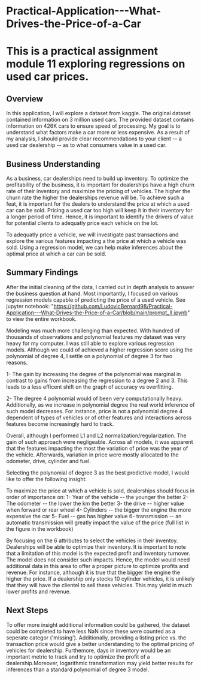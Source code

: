 # Practical-Application---What-Drives-the-Price-of-a-Car
 
# This is a practical assignment module 11 exploring regressions on used car prices.

## Overview
In this application, I will explore a dataset from kaggle. The original dataset contained information on 3 million used cars. The provided dataset contains information on 426K cars to ensure speed of processing. My goal is to understand what factors make a car more or less expensive. As a result of my analysis, I should provide clear recommendations to your client -- a used car dealership -- as to what consumers value in a used car.

## Business Understanding
As a business, car dealerships need to build up inventory. To optimize the profitability of the business, it is important for dealerships have a high churn rate of their inventory and maximize the pricing of vehicles. The higher the churn rate the higher the dealerships revenue will be. To achieve such a feat, it is important for the dealers to understand the price at which a used car can be sold. Pricing a used car too high will keep it in their inventory for a longer period of time. Hence, it is important to identify the drivers of value for potential clients to adequatly price each vehicle on the lot.

To adequatly price a vehicle, we will investigate past transactions and explore the various features impacting a the price at which a vehicle was sold. Using a regression model, we can help make inferences about the optimal price at which a car can be sold.

## Summary Findings
After the initial cleaning of the data, I carried out in depth analysis to answer the business question at hand. Most importantly, I focused on various regression models capable of predicting the price of a used vehicle. See jupyter notebook: "https://github.com/LudovicBernard98/Practical-Application---What-Drives-the-Price-of-a-Car/blob/main/prompt_II.ipynb" to view the entire workbook.


Modeling was much more challenging than expected. With hundred of thousands of observations and polynomial features my dataset was very heavy for my computer. I was still able to explore various regression models. Although we could of achieved a higher regression score using the polynomial of degree 4, I settle on a polynomial of degree 3 for two reasons.

1- The gain by increasing the degree of the polynomial was marginal in contrast to gains from increasing the regression to a degree 2 and 3. This leads to a less efficent shift on the graph of accuracy vs overfitting.

2- The degree 4 polynomial would of been very computationally heavy. Additionally, as we increase in polynomial degree the real world inference of such model decreases. For instance, price is not a polynomial degree 4 dependent of types of vehicles or of other features and interactions across features become increasingly hard to track.

Overall, although I performed L1 and L2 normalization/regularization. The gain of such approach were negligeable. Across all models, it was apparent that the features impacting the most the variation of price was the year of the vehicle. Afterwards, variation in price were mostly allocated to the odometer, drive, cylinder and fuel.

Selecting the polynomial of degree 3 as the best predictive model, I would like to offer the following insight: 

To maximize the price at which a vehicle is sold, dealerships should focus in order of importance on:
1- Year of the vehicle -- the younger the better
2- The odometer -- the lower the km the better
3- the drive -- higher value when forward or rear wheel
4- Cylinders -- the bigger the engine the more expensive the car
5- Fuel -- gas has higher value
6- transmission -- an automatic transmission will greatly impact the value of the price
(full list in the figure in the workbook)

By focusing on the 6 attributes to select the vehicles in their inventoy. Dealerships will be able to optimize their inventory. It is important to note that a limitation of this model is the expected profit and inventory turnover. The model does not consider such impacts. Hence, the model would need additional data in this area to offer a proper picture to optimize profits and revenue. For instance, although it is true that the bigger the engine the higher the price. If a dealership only stocks 10 cylinder vehicles, it is unlikely that they will have the clientel to sell these vehicles. This may yield in much lower profits and revenue.


## Next Steps

To offer more insight additional information could be gathered, the dataset could be completed to have less NaN since these were counted as a seperate categor ('missing'). Additionally, providing a listing price vs. the transaction price would give a better understanding to the optimal pricing of vehicles for dealership. Furthemore, days in inventory would be an important metric to track and try to optimize the profit of a dealership.Moreover, logarithmic transformation may yield better results for inferences than a standard polynomial of degree 3 model.